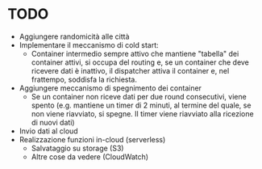 # TODO
* Aggiungere randomicità alle città
* Implementare il meccanismo di cold start:
  * Container intermedio sempre attivo che mantiene "tabella" dei container attivi, si occupa del routing e, se un container che deve ricevere dati è inattivo, il dispatcher attiva il container e, nel frattempo, soddisfa la richiesta.
* Aggiungere meccanismo di spegnimento dei container
  * Se un container non riceve dati per due round consecutivi, viene spento (e.g. mantiene un timer di 2 minuti, al termine del quale, se non viene riavviato, si spegne. Il timer viene riavviato alla ricezione di nuovi dati)
* Invio dati al cloud
* Realizzazione funzioni in-cloud (serverless)
  * Salvataggio su storage (S3)
  * Altre cose da vedere (CloudWatch)